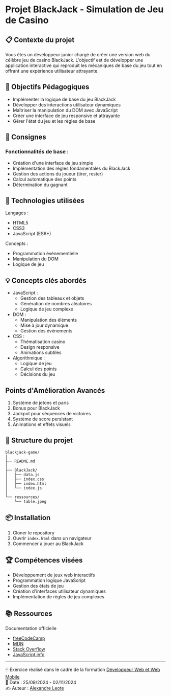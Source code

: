 # Projet BlackJack - Simulation de Jeu de Casino

## 📋 Contexte du projet

Vous êtes un développeur junior chargé de créer une version web du célèbre jeu de casino BlackJack. L'objectif est de développer une application interactive qui reproduit les mécaniques de base du jeu tout en offrant une expérience utilisateur attrayante.

## 🎯 Objectifs Pédagogiques

-   Implémenter la logique de base du jeu BlackJack
-   Développer des interactions utilisateur dynamiques
-   Maîtriser la manipulation du DOM avec JavaScript
-   Créer une interface de jeu responsive et attrayante
-   Gérer l'état du jeu et les règles de base

## 📝 Consignes

### Fonctionnalités de base :

-   Création d'une interface de jeu simple
-   Implémentation des règles fondamentales du BlackJack
-   Gestion des actions du joueur (tirer, rester)
-   Calcul automatique des points
-   Détermination du gagnant

## 🔧 Technologies utilisées

Langages :

-   HTML5
-   CSS3
-   JavaScript (ES6+)

Concepts :

-   Programmation événementielle
-   Manipulation du DOM
-   Logique de jeu

## 💡 Concepts clés abordés

-   JavaScript :
    -   Gestion des tableaux et objets
    -   Génération de nombres aléatoires
    -   Logique de jeu complexe
-   DOM :
    -   Manipulation des éléments
    -   Mise à jour dynamique
    -   Gestion des événements
-   CSS :
    -   Thématisation casino
    -   Design responsive
    -   Animations subtiles
-   Algorithmique :
    -   Logique de jeu
    -   Calcul des points
    -   Décisions du jeu

## Points d'Amélioration Avancés

1.  Système de jetons et paris
2.  Bonus pour BlackJack
3.  Jackpot pour séquences de victoires
4.  Système de score persistant
5.  Animations et effets visuels

## 🚀 Structure du projet

```
blackjack-game/
│
├── README.md
│
├── BlackJack/
│   ├── data.js
│   ├── index.css
│   ├── index.html
│   └── index.js
│
└── ressources/
    └── table.jpeg
```

## 📦 Installation

1.  Cloner le repository
2.  Ouvrir `index.html` dans un navigateur
3.  Commencer à jouer au BlackJack

## 🏆 Compétences visées

-   Développement de jeux web interactifs
-   Programmation logique JavaScript
-   Gestion des états de jeu
-   Création d'interfaces utilisateur dynamiques
-   Implémentation de règles de jeu complexes

## 📚 Ressources
Documentation officielle
- [freeCodeCamp](https://www.youtube.com/watch?v=jS4aFq5-91M)
- [MDN](https://developer.mozilla.org/fr/)
- [Stack Overflow](https://stackoverflow.com/)
- [JavaScript.info](https://javascript.info/)

----------

🃏 Exercice réalisé dans le cadre de la formation [Développeur Web et Web Mobile](https://elan-formation.fr/formation/19754)<br>
📅 Date : 25/09/2024 - 02/11/2024<br>
✍️ Auteur : [Alexandre Leote](https://github.com/alexandreleote)
